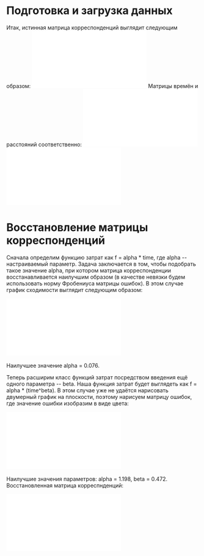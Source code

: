 # Подготовка и загрузка данных

Итак, истинная матрица корреспонденций выглядит следующим образом:
![](correspondence_matrix.pdf)
Матрицы времён и расстояний соответственно:
![](cost_matrix_time.pdf)
![](cost_matrix_distance.pdf)

# Восстановление матрицы корреспонденций

Сначала определим функцию затрат как f = alpha * time, где alpha -- настраиваемый параметр. Задача заключается в том, чтобы подобрать такое значение alpha, при котором матрица корреспонденции восстанавливается наилучшим образом (в качестве невязки будем использовать норму Фробениуса матрицы ошибок). В этом случае график сходимости выглядит следующим образом:

![](alpha_convergence.pdf)

Наилучшее значение alpha = 0.076.

Теперь расширим класс функций затрат посредством введения ещё одного параметра -- beta. Наша функция затрат будет выглядеть как f = alpha * (time^beta). В этом случае уже не удаётся нарисовать двумерный график на плоскости, поэтому нарисуем матрицу ошибок, где значение ошибки изобразим в виде цвета:

![](reconstruction_errors_compute_cost_func2.pdf)

Наилучшие значения параметров: alpha = 1.198, beta = 0.472.
Восстановленная матрица корреспнденций:

![](reconstructed_correspondence_matrix_cost_func2.pdf)
